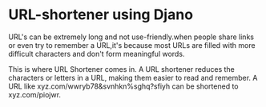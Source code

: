 # URL-shortener using Djano

URL's can be extremely long and not use-friendly.when people share links or even try to remember a URL,it's because most URLs are filled with more difficult characters and don't form meaningful words.

This is where URL Shortener comes in. A URL shortener reduces the characters or letters in a URL, making them easier to read and remember.
A URL like xyz.com/wwryb78&svnhkn%sghq?sfiyh can be shortened to xyz.com/piojwr.





